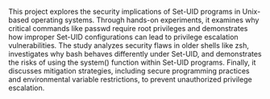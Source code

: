 This project explores the security implications of Set-UID programs in Unix-based operating systems. Through hands-on experiments, it examines why critical commands like passwd require root privileges and demonstrates how improper Set-UID configurations can lead to privilege escalation vulnerabilities. The study analyzes security flaws in older shells like zsh, investigates why bash behaves differently under Set-UID, and demonstrates the risks of using the system() function within Set-UID programs. Finally, it discusses mitigation strategies, including secure programming practices and environmental variable restrictions, to prevent unauthorized privilege escalation.
